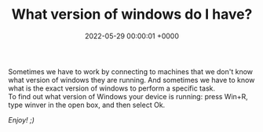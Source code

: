 ﻿---
title: What version of windows do I have?
date: 2022-05-29 00:00:01 +0000
categories: [windows, administration]
tags: [windows, version]
---

Sometimes we have to work by connecting to machines that we don't know what version of windows they are running.
And sometimes we have to know what is the exact version of windows to perform a specific task.  
To find out what version of Windows your device is running: press Win+R, type winver in the open box, and then select Ok.

_Enjoy! ;)_
